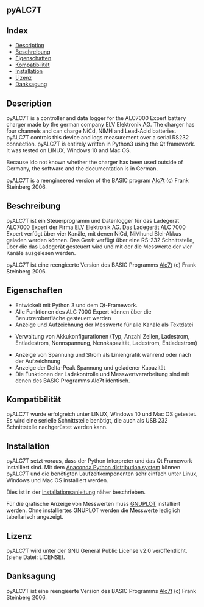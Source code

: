 ## pyALC7T

Index
-----

* [Description](#description)
* [Beschreibung](#beschreibung)
* [Eigenschaften](#eigenschaften)
* [Kompatibilität](#kompatibilität)
* [Installation](#installation)
* [Lizenz](#lizenz)
* [Danksagung](#danksagung)

Description
-----------
pyALC7T is a controller and data logger for the ALC7000 Expert battery charger made by
the german company ELV Elektronik AG. The charger has four channels and can charge
NiCd, NIMH and Lead-Acid batteries. pyALC7T controls this device and logs measurement
over a serial RS232 connection. pyALC7T is entirely written in Python3 using the
Qt framework. It was tested on LINUX, Windows 10 and Mac OS.

Because Ido not known whether the charger has been used outside of Germany, the software
and the documentation is in German.

pyALC7T is a reengineered version of the BASIC program 
[Alc7t](http://www.franksteinberg.de/alc7t.htm) (c) Frank Steinberg 2006.


Beschreibung
------------
pyALC7T ist ein Steuerprogramm und Datenlogger für das Ladegerät ALC7000 Expert
der Firma ELV Elektronik AG. Das Ladegerät ALC 7000 Expert verfügt über vier Kanäle,
mit denen NiCd, NiMhund Blei-Akkus geladen werden können. Das Gerät verfügt über eine
RS-232 Schnittstelle, über die das Ladegerät gesteuert wird und mit der die
Messwerte der vier Kanäle ausgelesen werden.

pyALC7T ist eine reengieerte Version des BASIC Programms
[Alc7t](http://www.franksteinberg.de/alc7t.htm) (c) Frank Steinberg 2006.


Eigenschaften
-------------

* Entwickelt mit Python 3 und dem Qt-Framework.
* Alle Funktionen des ALC 7000 Expert können über die Benutzeroberfläche gesteuert
  werden
* Anzeige und Aufzeichnung der Messwerte für alle Kanäle als Textdatei
+ Verwaltung von Akkukonfigurationen (Typ, Anzahl Zellen, Ladestrom, Entladestrom,
  Nennspannung, Nennkapazität, Ladestrom, Entladestrom)
* Anzeige von Spannung und Strom als Liniengrafik während oder nach der Aufzeichnung
* Anzeige der Delta-Peak Spannung und geladener Kapazität
* Die Funktionen der Ladekontrolle und Messwertverarbeitung sind mit denen des BASIC
  Programms Alc7t identisch.


Kompatibilität
--------------

pyALC7T wurde erfolgreich unter LINUX, Windows 10 und Mac OS getestet. Es wird
eine serielle Schnittstelle benötigt, die auch als USB 232 Schnittstelle nachgerüstet
werden kann.


Installation
------------

pyALC7T setzt voraus, dass der Python Interpreter und das Qt Framework installiert sind.
Mit dem [Anaconda Python distribution system](https://www.continuum.io/) können
pyALC7T und die benötigten Laufzeitkomponenten sehr einfach unter Linux, Windows und 
Mac OS installiert werden.

Dies ist in der [Installationsanleitung](https://github.com/bug400/alc7t/blob/master/INSTALL.md) näher beschrieben.

Für die grafische Anzeige von Messwerten muss [GNUPLOT](http://www.gnuplot.info) installiert
werden. Ohne installiertes GNUPLOT werden die Messwerte lediglich tabellarisch
angezeigt.


Lizenz
------

pyALC7T wird unter der  GNU General Public License v2.0 veröffentlicht. 
(siehe Datei: LICENSE).


Danksagung
----------

pyALC7T ist eine reengieerte Version des BASIC Programms
[Alc7t](http://www.franksteinberg.de/alc7t.htm) (c) Frank Steinberg 2006.
